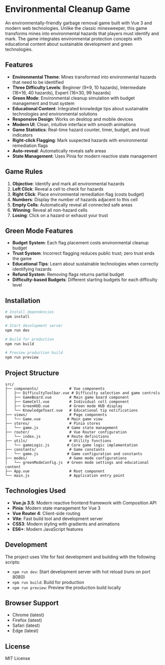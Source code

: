 # Environmental Cleanup Game

An environmentally-friendly garbage removal game built with Vue 3 and modern web technologies. Unlike the classic minesweeper, this game transforms mines into environmental hazards that players must identify and mark. The game integrates environmental protection concepts with educational content about sustainable development and green technologies.

## Features

- **Environmental Theme**: Mines transformed into environmental hazards that need to be identified
- **Three Difficulty Levels**: Beginner (9×9, 10 hazards), Intermediate (16×16, 40 hazards), Expert (16×30, 99 hazards)
- **Green Mode**: Environmental cleanup simulation with budget management and trust system
- **Educational Content**: Integrated knowledge tips about sustainable technologies and environmental solutions
- **Responsive Design**: Works on desktop and mobile devices
- **Modern UI**: Clean, intuitive interface with smooth animations
- **Game Statistics**: Real-time hazard counter, timer, budget, and trust indicators
- **Right-click Flagging**: Mark suspected hazards with environmental remediation flags
- **Auto-reveal**: Automatically reveals safe areas
- **State Management**: Uses Pinia for modern reactive state management

## Game Rules

1. **Objective**: Identify and mark all environmental hazards
2. **Left Click**: Reveal a cell to check for hazards
3. **Right Click**: Place environmental remediation flag (costs budget)
4. **Numbers**: Display the number of hazards adjacent to this cell
5. **Empty Cells**: Automatically reveal all connected safe areas
6. **Winning**: Reveal all non-hazard cells
7. **Losing**: Click on a hazard or exhaust your trust

## Green Mode Features

- **Budget System**: Each flag placement costs environmental cleanup budget
- **Trust System**: Incorrect flagging reduces public trust; zero trust ends the game
- **Educational Tips**: Learn about sustainable technologies when correctly identifying hazards
- **Refund System**: Removing flags returns partial budget
- **Difficulty-based Budgets**: Different starting budgets for each difficulty level

## Installation

```bash
# Install dependencies
npm install

# Start development server
npm run dev

# Build for production
npm run build

# Preview production build
npm run preview
```

## Project Structure

```
src/
├── components/              # Vue components
│   ├── DifficultyToolbar.vue # Difficulty selection and game controls
│   ├── GameBoard.vue        # Main game board component
│   ├── GameCell.vue         # Individual cell component
│   ├── GreenHUD.vue         # Green mode HUD display
│   └── KnowledgeToast.vue   # Educational tip notifications
├── views/                   # Page components
│   └── Game.vue            # Main game view
├── stores/                  # Pinia stores
│   └── game.js             # Game state management
├── router/                  # Vue Router configuration
│   └── index.js            # Route definitions
├── utils/                   # Utility functions
│   └── gameLogic.js        # Core game logic implementation
├── constants/               # Game constants
│   └── game.js             # Game configuration and constants
├── modes/                   # Game mode configurations
│   └── greenModeConfig.js  # Green mode settings and educational content
├── App.vue                  # Root component
└── main.js                  # Application entry point
```

## Technologies Used

- **Vue.js 3.5**: Modern reactive frontend framework with Composition API
- **Pinia**: Modern state management for Vue 3
- **Vue Router 4**: Client-side routing
- **Vite**: Fast build tool and development server
- **CSS3**: Modern styling with gradients and animations
- **ES6+**: Modern JavaScript features

## Development

The project uses Vite for fast development and building with the following scripts:

- `npm run dev`: Start development server with hot reload (runs on port 8080)
- `npm run build`: Build for production
- `npm run preview`: Preview the production build locally

## Browser Support

- Chrome (latest)
- Firefox (latest)
- Safari (latest)
- Edge (latest)

## License

MIT License
